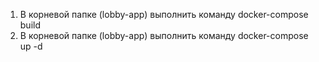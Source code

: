 1) В корневой папке (lobby-app) выполнить команду docker-compose build 
2) В корневой папке (lobby-app) выполнить команду docker-compose up -d

